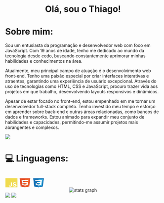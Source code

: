 <h1 align="center">Olá, sou o Thiago!</h1>

# Sobre mim:
Sou um entusiasta da programação e desenvolvedor web com foco em JavaScript. Com 19 anos de idade, tenho me dedicado ao mundo da tecnologia desde cedo, buscando constantemente aprimorar minhas habilidades e conhecimentos na área.

Atualmente, meu principal campo de atuação é o desenvolvimento web front-end. Tenho uma paixão especial por criar interfaces interativas e atraentes, garantindo uma experiência de usuário excepcional. Através do uso de tecnologias como HTML, CSS e JavaScript, procuro trazer vida aos projetos em que trabalho, desenvolvendo layouts responsivos e dinâmicos.

Apesar de estar focado no front-end, estou empenhado em me tornar um desenvolvedor full-stack completo. Tenho investido meu tempo e esforço em aprender sobre back-end e outras áreas relacionadas, como bancos de dados e frameworks. Estou animado para expandir meu conjunto de habilidades e capacidades, permitindo-me assumir projetos mais abrangentes e complexos.<br>

![](https://komarev.com/ghpvc/?username=oThiagoRios&color=447ff7&label=Visitor+count)


# 💻 Linguagens:
<div style="display: inline_block"><br>
  <img align="center" alt="Thiago-Js" height="30" width="40" src="https://raw.githubusercontent.com/devicons/devicon/master/icons/javascript/javascript-plain.svg">
  <img align="center" alt="Thiago-HTML" height="30" width="40" src="https://raw.githubusercontent.com/devicons/devicon/master/icons/html5/html5-original.svg">
  <img align="center" alt="Thiago-CSS" height="30" width="40" src="https://raw.githubusercontent.com/devicons/devicon/master/icons/css3/css3-original.svg">
</div>

<div align="center">
  <img src="https://github-readme-stats.vercel.app/api?username=oThiagoRios&theme=dracula&show_icons=true&hide_border=true&count_private=true&"  alt="stats graph"/>
</div>
<div> 
  <a href="https://instagram.com/devthiagorj" target="_blank"><img src="https://img.shields.io/badge/-Instagram-%23E4405F?style=for-the-badge&logo=instagram&logoColor=white" target="_blank"></a>
  <a href="https://www.linkedin.com/in/thiago-josé-03581226b/" target="_blank"><img src="https://img.shields.io/badge/-LinkedIn-%230077B5?style=for-the-badge&logo=linkedin&logoColor=white" target="_blank"></a> 
  
</div>
<br>
